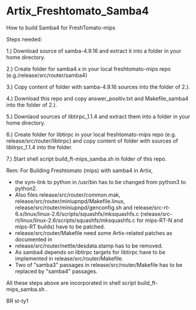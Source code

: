 # Artix_Freshtomato_Samba4
How to build Samba4 for FreshTomato-mips


Steps needed:

1.) Download source of samba-4.9.16 and extract it into a folder in your home directory.

2.) Create folder for samba4.x in your local freshtomato-mips repo (e.g./release/src/router/samba4)

3.) Copy content of folder with samba-4.9.16 sources into the folder of 2.). 

4.) Download this repo and copy answer_positiv.txt and Makefile_samba4 into the folder of 2.).

5.) Downlaod sources of libtirpc_1.1.4 and extract them into a folder in your home directory.

6.) Create folder for libtirpc in your local freshtomato-mips repo (e.g. release/src/router/libtirpc) and copy content 
    of folder with sources of libtirpc_1.1.4 into the folder.

7.) Start shell script build_ft-mips_samba.sh in folder of this repo.


Rem: For Building Freshtomato (mips) with samba4 in Artix,
  - the sym-link to python in /usr/bin has to be changed from python3 to python2. 
  - Also files release/src/router/common.mak, release/src/router/miniupnpd/Makefile.linux, release/src/router/miniupnpd/genconfig.sh and
    release/src-rt-6.x/linux/linux-2.6/scripts/squashfs/mksquashfs.c (release/src-rt/linux/linux-2.6/scripts/squashfs/mksquashfs.c for 
    mips-RT-N and mips-RT builds) have to be patched.
  - release/src/router/Makefile need some Artix-related patches as documented in 
  - release/src/router/nettle/desdata.stamp has to be removed.
  - As samba4 depends on libtirpc targets for libtirpc have to be implemented in release/src/router/Makefile. 
  - Two of "samba3" passages in release/src/router/Makefile has to be replaced by "samba4" passages.
  
All these steps above are incorporated in shell script build_ft-mips_samba.sh .

BR
st-ty1
